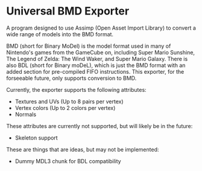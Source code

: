 # Universal BMD Exporter
A program designed to use Assimp (Open Asset Import Library) to convert a wide range of models into the BMD format.

BMD (short for Binary MoDel) is the model format used in many of Nintendo's games from the GameCube on, including Super Mario Sunshine, The Legend of Zelda: The Wind Waker, and Super Mario Galaxy. There is also BDL (short for Binary moDeL), which is just the BMD format with an added section for pre-compiled FIFO instructions. This exporter, for the forseeable future, only supports conversion to BMD.

Currently, the exporter supports the following attributes:

 * Textures and UVs (Up to 8 pairs per vertex)
 * Vertex colors (Up to 2 colors per vertex)
 * Normals

These attributes are currently not supported, but will likely be in the future:

 * Skeleton support

These are things that are ideas, but may not be implemented:

 * Dummy MDL3 chunk for BDL compatibility
